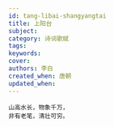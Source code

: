 ```yaml
---
id: tang-libai-shangyangtai
title: 上阳台
subject: 
category: 诗词歌赋
tags: 
keywords: 
cover: 
authors: 李白
created_when: 唐朝
updated_when: 
---
```


```
山高水长，物象千万，
非有老笔，清壮可穷。
```

